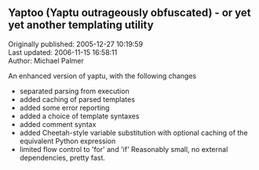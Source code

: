 ## Yaptoo (Yaptu outrageously obfuscated) - or yet yet another templating utility  
Originally published: 2005-12-27 10:19:59  
Last updated: 2006-11-15 16:58:11  
Author: Michael Palmer  
  
An enhanced version of yaptu, with the following changes
- separated parsing from execution
- added caching of parsed templates
- added some error reporting
- added a choice of template syntaxes
- added comment syntax
- added Cheetah-style variable substitution with optional caching of the equivalent Python expression
- limited flow control to 'for' and 'if'
Reasonably small, no external dependencies, pretty fast.